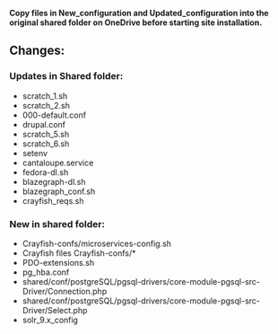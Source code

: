 **Copy files in New_configuration and Updated_configuration into the original shared folder on OneDrive before starting site installation.**

## Changes:
### Updates in Shared folder:
- scratch_1.sh
- scratch_2.sh
- 000-default.conf
- drupal.conf
- scratch_5.sh
- scratch_6.sh
- setenv
- cantaloupe.service
- fedora-dl.sh
- blazegraph-dl.sh
- blazegraph_conf.sh
- crayfish_reqs.sh

### New in shared folder:
- Crayfish-confs/microservices-config.sh
- Crayfish files Crayfish-confs/*
- PDO-extensions.sh
- pg_hba.conf
- shared/conf/postgreSQL/pgsql-drivers/core-module-pgsql-src-Driver/Connection.php
- shared/conf/postgreSQL/pgsql-drivers/core-module-pgsql-src-Driver/Select.php
- solr_9.x_config



